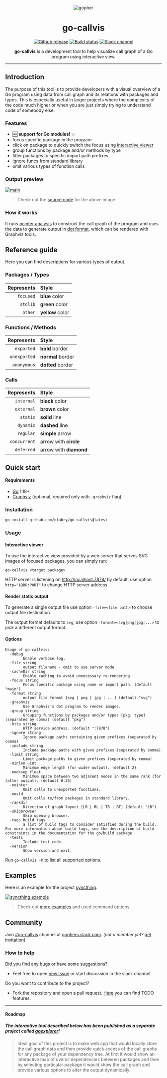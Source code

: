 <p align="center"><img src="images/gopher.png" alt="gopher"></p>

<h1 align="center">go-callvis</h1>

<p align="center">
  <a href="https://github.com/ofabry/go-callvis/releases"><img src="https://img.shields.io/github/release/ofabry/go-callvis.svg" alt="Github release"></a>
  <a href="https://travis-ci.org/ofabry/go-callvis"><img src="https://travis-ci.org/ofabry/go-callvis.svg?branch=master" alt="Build status"></a>
  <a href="https://gophers.slack.com/archives/go-callvis"><img src="https://img.shields.io/badge/gophers%20slack-%23go--callvis-ff69b4.svg" alt="Slack channel"></a>
</p>

<p align="center"><b>go-callvis</b> is a development tool to help visualize call graph of a Go program using interactive view.</p>

---

## Introduction

The purpose of this tool is to provide developers with a visual overview of a Go program using data from call graph 
and its relations with packages and types. This is especially useful in larger projects where the complexity of 
the code much higher or when you are just simply trying to understand code of somebody else.

### Features

- 🆕 **support for Go modules!** :boom:
- focus specific package in the program
- click on package to quickly switch the focus using [interactive viewer](#interactive-viewer)
- group functions by package and/or methods by type
- filter packages to specific import path prefixes
- ignore funcs from standard library
- omit various types of function calls

### Output preview

[![main](images/main.png)](https://raw.githubusercontent.com/ofabry/go-callvis/master/images/main.png)

> Check out the [source code](examples/main) for the above image.

### How it works

It runs [pointer analysis](https://godoc.org/golang.org/x/tools/go/pointer) to construct the call graph of the program and 
uses the data to generate output in [dot format](http://www.graphviz.org/content/dot-language), which can be rendered with Graphviz tools.

## Reference guide

Here you can find descriptions for various types of output.

### Packages / Types

|Represents  | Style|
|----------: | :-------------|
|`focused`   | **blue** color|
|`stdlib`    | **green** color|
|`other`     | **yellow** color|

### Functions / Methods

|Represents   | Style|
|-----------: | :--------------|
|`exported`   | **bold** border|
|`unexported` | **normal** border|
|`anonymous`  | **dotted** border|

### Calls

|Represents   | Style|
|-----------: | :-------------|
|`internal`   | **black** color|
|`external`   | **brown** color|
|`static`     | **solid** line|
|`dynamic`    | **dashed** line|
|`regular`    | **simple** arrow|
|`concurrent` | arrow with **circle**|
|`deferred`   | arrow with **diamond**|

## Quick start

#### Requirements

- [Go](https://golang.org/dl/) 1.18+
- [Graphviz](http://www.graphviz.org/download/) (optional, required only with `-graphviz` flag)

### Installation

```sh
go install github.com/ofabry/go-callvis@latest
```

### Usage

#### Interactive viewer

To use the interactive view provided by a web server that serves SVG images of focused packages, you can simply run:

`go-callvis <target package>` 

HTTP server is listening on [http://localhost:7878/](http://localhost:7878/) by default, use option `-http="ADDR:PORT"` to change HTTP server address.

#### Render static output

To generate a single output file use option `-file=<file path>` to choose output file destination.

The output format defaults to `svg`, use option `-format=<svg|png|jpg|...>` to pick a different output format.

#### Options

```
Usage of go-callvis:
  -debug
    	Enable verbose log.
  -file string
    	output filename - omit to use server mode
  -cacheDir string
    	Enable caching to avoid unnecessary re-rendering.
  -focus string
    	Focus specific package using name or import path. (default "main")
  -format string
    	output file format [svg | png | jpg | ...] (default "svg")
  -graphviz
    	Use Graphviz's dot program to render images.
  -group string
    	Grouping functions by packages and/or types [pkg, type] (separated by comma) (default "pkg")
  -http string
    	HTTP service address. (default ":7878")
  -ignore string
    	Ignore package paths containing given prefixes (separated by comma)
  -include string
    	Include package paths with given prefixes (separated by comma)
  -limit string
    	Limit package paths to given prefixes (separated by comma)
  -minlen uint
    	Minimum edge length (for wider output). (default 2)
  -nodesep float
    	Minimum space between two adjacent nodes in the same rank (for taller output). (default 0.35)
  -nointer
    	Omit calls to unexported functions.
  -nostd
    	Omit calls to/from packages in standard library.
  -rankdir
        Direction of graph layout [LR | RL | TB | BT] (default "LR")
  -skipbrowser
    	Skip opening browser.
  -tags build tags
    	a list of build tags to consider satisfied during the build. For more information about build tags, see the description of build constraints in the documentation for the go/build package
  -tests
    	Include test code.
  -version
    	Show version and exit.
```

Run `go-callvis -h` to list all supported options.

## Examples

Here is an example for the project [syncthing](https://github.com/syncthing/syncthing).

[![syncthing example](images/syncthing.png)](https://raw.githubusercontent.com/ofabry/go-callvis/master/images/syncthing.png)

> Check out [more examples](examples) and used command options.

## Community

Join [#go-callvis](https://gophers.slack.com/archives/go-callvis) channel at [gophers.slack.com](http://gophers.slack.com). (*not a member yet?* [get invitation](https://gophersinvite.herokuapp.com))

### How to help

Did you find any bugs or have some suggestions?
- Feel free to open [new issue](https://github.com/ofabry/go-callvis/issues/new) or start discussion in the slack channel.

Do you want to contribute to the project?
- Fork the repository and open a pull request. [Here](https://github.com/ofabry/go-callvis/projects/1) you can find TODO features.

---

#### Roadmap

##### The *interactive tool* described below has been published as a *separate project* called [goexplorer](https://github.com/ofabry/goexplorer)!

> Ideal goal of this project is to make web app that would locally store the call graph data and then provide quick access of the call graphs for any package of your dependency tree. At first it would show an interactive map of overall dependencies between packages and then by selecting particular package it would show the call graph and provide various options to alter the output dynamically.
